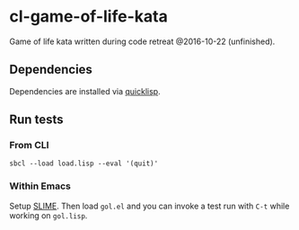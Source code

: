 # cl-game-of-life-kata

Game of life kata written during code retreat @2016-10-22 (unfinished).

## Dependencies

Dependencies are installed via [quicklisp](https://www.quicklisp.org/).

## Run tests

### From CLI

```
sbcl --load load.lisp --eval '(quit)'
```

### Within Emacs

Setup [SLIME](https://www.common-lisp.net/project/slime/).
Then load ```gol.el``` and you can invoke a test run with ```C-t```
while working on ```gol.lisp```.
